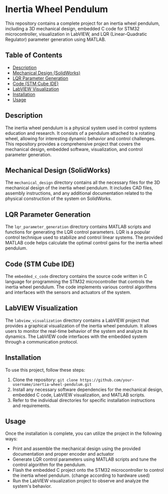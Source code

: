 # Inertia Wheel Pendulum

This repository contains a complete project for an inertia wheel pendulum, including a 3D mechanical design, embedded C code for STM32 microcontroller, visualization in LabVIEW, and LQR (Linear-Quadratic Regulator) parameter generation using MATLAB.

## Table of Contents
- [Description](#description)
- [Mechanical Design (SolidWorks)](#mechanical-design-(solidworks))
- [LQR Parameter Generation](#lqr-parameter-generation)
- [Code (STM Cube IDE)](#embedded-c-code)
- [LabVIEW Visualization](#labview-visualization)
- [Installation](#installation)
- [Usage](#usage)

## Description
The inertia wheel pendulum is a physical system used in control systems education and research. It consists of a pendulum attached to a rotating wheel, allowing for interesting dynamic behavior and control challenges. This repository provides a comprehensive project that covers the mechanical design, embedded software, visualization, and control parameter generation.

## Mechanical Design (SolidWorks)
The `mechanical_design` directory contains all the necessary files for the 3D mechanical design of the inertia wheel pendulum. It includes CAD files, assembly instructions, and any additional documentation related to the physical construction of the system on SolidWorks.

## LQR Parameter Generation
The `lqr_parameter_generation` directory contains MATLAB scripts and functions for generating the LQR control parameters. LQR is a popular control technique used to stabilize and control linear systems. The provided MATLAB code helps calculate the optimal control gains for the inertia wheel pendulum.

## Code (STM Cube IDE)
The `embedded_c_code` directory contains the source code written in C language for programming the STM32 microcontroller that controls the inertia wheel pendulum. The code implements various control algorithms and interfaces with the sensors and actuators of the system.

## LabVIEW Visualization
The `labview_visualization` directory contains a LabVIEW project that provides a graphical visualization of the inertia wheel pendulum. It allows users to monitor the real-time behavior of the system and analyze its dynamics. The LabVIEW code interfaces with the embedded system through a communication protocol.

## Installation
To use this project, follow these steps:
1. Clone the repository: `git clone https://github.com/your-username/inertia-wheel-pendulum.git`
2. Install any necessary software dependencies for the mechanical design, embedded C code, LabVIEW visualization, and MATLAB scripts.
3. Refer to the individual directories for specific installation instructions and requirements.

## Usage
Once the installation is complete, you can utilize the project in the following ways:
- Print and assemble the mechanical design using the provided documentation and proper encoder and actuator
- Generate LQR control parameters using MATLAB scripts and tune the control algorithm for the pendulum.
- Flash the embedded C project onto the STM32 microcontroller to control the inertia wheel pendulum. (change according to hardware used)
- Run the LabVIEW visualization project to observe and analyze the system's behavior.
